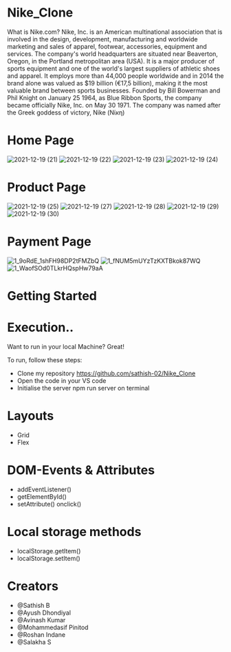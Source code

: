 # Nike_Clone

What is Nike.com?
Nike, Inc. is an American multinational association that is involved in the design, development, manufacturing and worldwide marketing and sales of apparel, footwear, accessories, equipment and services.
The company's world headquarters are situated near Beaverton, Oregon, in the Portland metropolitan area (USA). It is a major producer of sports equipment and one of the world's largest suppliers of athletic shoes and apparel.
It employs more than 44,000 people worldwide and in 2014 the brand alone was valued as $19 billion (€17,5 billion), making it the most valuable brand between sports businesses. Founded by Bill Bowerman and Phil Knight on January 25 1964, as Blue Ribbon Sports, the company became officially Nike, Inc. on May 30 1971. The company was named after the Greek goddess of victory, Nike (Νίκη)

# Home Page

![2021-12-19 (21)](https://user-images.githubusercontent.com/95916859/146681481-58518f0e-d339-4366-a08f-ae2364e1dbae.png)
![2021-12-19 (22)](https://user-images.githubusercontent.com/95916859/146681483-e98fd4e6-0f6b-4ba3-8cdd-c4e71e09dc77.png)
![2021-12-19 (23)](https://user-images.githubusercontent.com/95916859/146681484-c521db69-c2cc-482b-9bcf-aea538f675eb.png)
![2021-12-19 (24)](https://user-images.githubusercontent.com/95916859/146681486-59d9275b-01ef-4e87-972c-7ef0c367a51d.png)

# Product Page

![2021-12-19 (25)](https://user-images.githubusercontent.com/95916859/146681624-50479f94-fa21-46c0-ba23-6d5290ed7803.png)
![2021-12-19 (27)](https://user-images.githubusercontent.com/95916859/146681630-087d0306-e1bb-4512-964b-69216ee18594.png)
![2021-12-19 (28)](https://user-images.githubusercontent.com/95916859/146681636-d3d3e7ae-92e1-4609-9e9b-9cd5a4206e1c.png)
![2021-12-19 (29)](https://user-images.githubusercontent.com/95916859/146681640-52d178cc-ee13-4dff-9bfb-80ccfaf807f9.png)
![2021-12-19 (30)](https://user-images.githubusercontent.com/95916859/146681648-5c91c1cd-322c-4ea3-b28d-c98b9b22298f.png)

# Payment Page

![1_9oRdE_1shFH98DP2tFMZbQ](https://user-images.githubusercontent.com/95916859/146681692-ad50c948-ac9a-41b1-8d84-7f390494bbb8.png)
![1_fNUM5mUYzTzKXTBkok87WQ](https://user-images.githubusercontent.com/95916859/146681697-15c8d9b8-aa47-4f9f-b0c8-12f7af3e2e2e.png)
![1_WaofSOd0TLkrHQspHw79aA](https://user-images.githubusercontent.com/95916859/146681703-a6cca6d4-5685-43b3-9c16-d2be0b9ac2b6.png)

# Getting Started

# Execution..
Want to run in your local Machine? Great!

To run, follow these steps:

- Clone my repository https://github.com/sathish-02/Nike_Clone
- Open the code in your VS code
- Initialise the server npm run server on terminal

# Layouts
- Grid
- Flex
# DOM-Events & Attributes
- addEventListener()
- getElementById()
- setAttribute()
onclick()
# Local storage methods
- localStorage.getItem()
- localStorage.setItem()

# Creators
- @Sathish B
- @Ayush Dhondiyal
- @Avinash Kumar
- @Mohammedasif Pinitod
- @Roshan Indane
- @Salakha S


